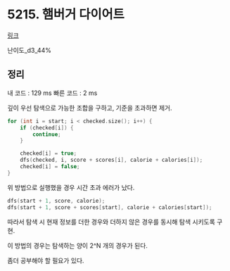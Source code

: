 # 5215. 햄버거 다이어트

[링크](https://swexpertacademy.com/main/code/problem/problemDetail.do?contestProbId=AWT-lPB6dHUDFAVT&categoryId=AWT-lPB6dHUDFAVT&categoryType=CODE)

난이도\_d3_44%

## 정리

내 코드 : 129 ms
빠른 코드 : 2 ms

깊이 우선 탐색으로 가능한 조합을 구하고, 기준을 초과하면 제거.

```cpp
for (int i = start; i < checked.size(); i++) {
    if (checked[i]) {
        continue;
    }

    checked[i] = true;
    dfs(checked, i, score + scores[i], calorie + calories[i]);
    checked[i] = false;
}
```

위 방법으로 실행했을 경우 시간 초과 에러가 났다.

```cpp
dfs(start + 1, score, calorie);
dfs(start + 1, score + scores[start], calorie + calories[start]);
```

따라서 탐색 시 현재 정보를 더한 경우와 더하지 않은 경우를 동시해 탐색 시키도록 구현.

이 방법의 경우는 탐색하는 양이 2^N 개의 경우가 된다.

좀더 공부해야 할 필요가 있다.
